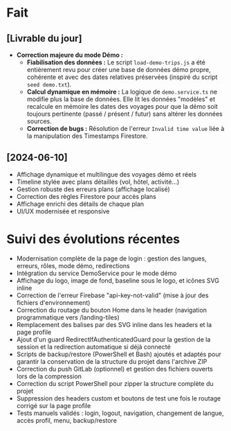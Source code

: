 # Fait

## [Livrable du jour]
- **Correction majeure du mode Démo :**
  - **Fiabilisation des données :** Le script `load-demo-trips.js` a été entièrement revu pour créer une base de données démo propre, cohérente et avec des dates relatives préservées (inspiré du script `seed demo.txt`).
  - **Calcul dynamique en mémoire :** La logique de `demo.service.ts` ne modifie plus la base de données. Elle lit les données "modèles" et recalcule en mémoire les dates des voyages pour que la démo soit toujours pertinente (passé / présent / futur) sans altérer les données sources.
  - **Correction de bugs :** Résolution de l'erreur `Invalid time value` liée à la manipulation des Timestamps Firestore.

## [2024-06-10]
- Affichage dynamique et multilingue des voyages démo et réels
- Timeline stylée avec plans détaillés (vol, hôtel, activité...)
- Gestion robuste des erreurs plans (affichage localisé)
- Correction des règles Firestore pour accès plans
- Affichage enrichi des détails de chaque plan
- UI/UX modernisée et responsive

# Suivi des évolutions récentes

- Modernisation complète de la page de login : gestion des langues, erreurs, rôles, mode démo, redirections
- Intégration du service DemoService pour le mode démo
- Affichage du logo, image de fond, baseline sous le logo, et icônes SVG inline
- Correction de l'erreur Firebase "api-key-not-valid" (mise à jour des fichiers d'environnement)
- Correction du routage du bouton Home dans le header (navigation programmatique vers /landing-tiles)
- Remplacement des balises <ion-icon> par des SVG inline dans les headers et la page profile
- Ajout d'un guard RedirectIfAuthenticatedGuard pour la gestion de la session et la redirection automatique si déjà connecté
- Scripts de backup/restore (PowerShell et Bash) ajoutés et adaptés pour garantir la conservation de la structure du projet dans l'archive ZIP
- Correction du push GitLab (optionnel) et gestion des fichiers ouverts lors de la compression
- Correction du script PowerShell pour zipper la structure complète du projet
- Suppression des headers custom et boutons de test une fois le routage corrigé sur la page profile
- Tests manuels validés : login, logout, navigation, changement de langue, accès profil, menu, backup/restore 